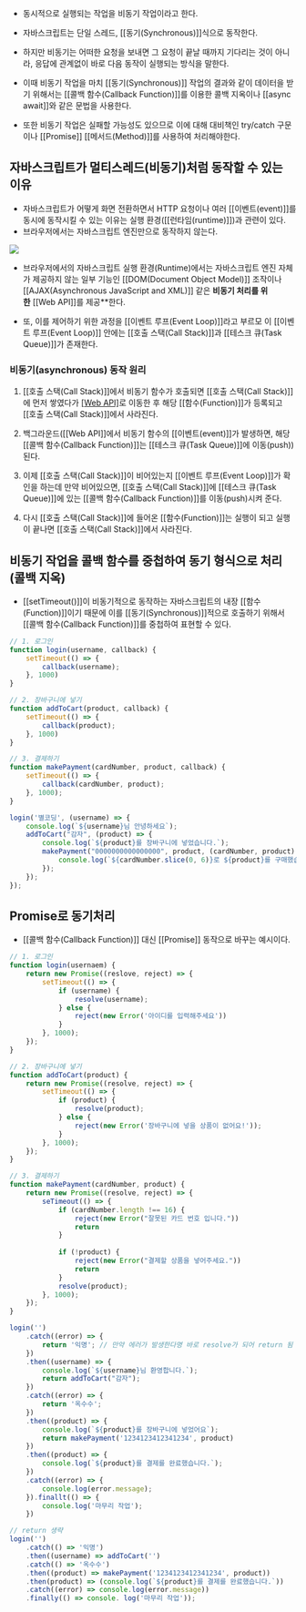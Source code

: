 - 동시적으로 실행되는 작업을 비동기 작업이라고 한다.
- 자바스크립트는 단일 스레드, [[동기(Synchronous)]]식으로 동작한다.
- 하지만 비동기는 어떠한 요청을 보내면 그 요청이 끝날 때까지 기다리는 것이 아니라, 응답에 관계없이 바로 다음 동작이 실행되는 방식을 말한다.

- 이때 비동기 작업을 마치 [[동기(Synchronous)]] 작업의 결과와 같이 데이터을 받기 위해서는 [[콜백 함수(Callback Function)]]를 이용한 콜백 지옥이나 [[async await]]와 같은 문법을 사용한다.

- 또한 비동기 작업은 실패할 가능성도 있으므로 이에 대해 대비책인 try/catch 구문이나 [[Promise]] [[메서드(Method)]]를 사용하여 처리해야한다.

## 자바스크립트가 멀티스레드(비동기)처럼 동작할 수 있는 이유

- 자바스크립트가 어떻게 화면 전환하면서 HTTP 요청이나 여러 [[이벤트(event)]]를 동시에 동작시킬 수 있는 이유는 실행 환경([[런타임(runtime)]])과 관련이 있다.
- 브라우저에서는 자바스크립트 엔진만으로 동작하지 않는다.

![](https://blog.kakaocdn.net/dn/bMlLfs/btqFQ9i1iD3/ZQE2tqi7lx7LUhTwK1tDtK/img.png)

- 브라우저에서의 자바스크립트 실행 환경(Runtime)에서는 자바스크립트 엔진 자체가 제공하지 않는 일부 기능인 [[DOM(Document Object Model)]] 조작이나 [[AJAX(Asynchronous JavaScript and XML)]] 같은 **비동기 처리를 위한** [[Web API]]를 제공**한다.

- 또, 이를 제어하기 위한 과정을 [[이벤트 루프(Event Loop)]]라고 부르모 이 [[이벤트 루프(Event Loop)]] 안에는 [[호출 스택(Call Stack)]]과  [[테스크 큐(Task Queue)]]가 존재한다.

### 비동기(asynchronous) 동작 원리

1. [[호출 스택(Call Stack)]]에서 비동기 함수가 호출되면 [[호출 스택(Call Stack)]]에 먼저 쌓였다가 [[Web API]](백그라운드)로 이동한 후 해당 [[함수(Function)]]가 등록되고 [[호출 스택(Call Stack)]]에서 사라진다.

2. 백그라운드([[Web API]]에서 비동기 함수의 [[이벤트(event)]]가 발생하면, 해당 [[콜백 함수(Callback Function)]]는 [[테스크 큐(Task Queue)]]에 이동(push)) 된다.

3. 이제 [[호출 스택(Call Stack)]]이 비어있는지 [[이벤트 루프(Event Loop)]]가 확인을 하는데 만약 비어있으면, [[호출 스택(Call Stack)]]에 [[테스크 큐(Task Queue)]]에 있는 [[콜백 함수(Callback Function)]]를 이동(push)시켜 준다.

4. 다시 [[호출 스택(Call Stack)]]에 들어온 [[함수(Function)]]는 실행이 되고 실행이 끝나면 [[호출 스택(Call Stack)]]에서 사라진다.


## 비동기 작업을 콜백 함수를 중첩하여 동기 형식으로 처리(콜백 지옥)

- [[setTimeout()]]이 비동기적으로 동작하는 자바스크립트의 내장 [[함수(Function)]]이기 때문에 이를 [[동기(Synchronous)]]적으로 호출하기 위해서 [[콜백 함수(Callback Function)]]를 중첩하여 표현할 수 있다.

```js
// 1. 로그인
function login(username, callback) {
	setTimeout(() => {
		callback(username);
	}, 1000)
}

// 2. 장바구니에 넣기
function addToCart(product, callback) {
	setTimeout(() => {
		callback(product);
	}, 1000)
}

// 3. 결제하기
function makePayment(cardNumber, product, callback) {
	setTimeout(() => {
		callback(cardNumber, product);
	}, 1000);
}

login('별코딩', (username) => {
	console.log(`${username}님 안녕하세요`);
	addToCart("감자", (product) => {
		console.log(`${product}를 장바구니에 넣었습니다.`);
		makePayment("0000000000000000", product, (cardNumber, product) => {
			console.log(`${cardNumber.slice(0, 6)}로 ${product}를 구매했습니다.`);
		});
	});
});
```

## Promise로 동기처리

- [[콜백 함수(Callback Function)]] 대신 [[Promise]] 동작으로 바꾸는 예시이다.

```js
// 1. 로그인
function login(usernaem) {
	return new Promise((reslove, reject) => {
		setTimeout(() => {
			if (username) {
				resolve(username);
			} else {
				reject(new Error('아이디를 입력해주세요'))
			}
		}, 1000);
	});
}

// 2. 장바구니에 넣기
function addToCart(product) {
	return new Promise((resolve, reject) => {
		setTimeout(() => {
			if (product) {
				resolve(product);
			} else {
				reject(new Error('장바구니에 넣을 상품이 없어요!'));
			}
		}, 1000);
	});
}

// 3. 결제하기
function makePayment(cardNumber, product) {
	return new Promise((resolve, reject) => {
		seTimeout(() => {
			if (cardNumber.length !== 16) {
				reject(new Error("잘못된 카드 번호 입니다."))
				return
			}
			
			if (!product) {
				reject(new Error("결제할 상품을 넣어주세요."))
				return
			}
			resolve(product);
		}, 1000);
	});
}

login('')
	.catch((error) => {
		return '익명'; // 만약 에러가 발생한다명 바로 resolve가 되어 return 됨
	})
	.then((username) => {
		console.log(`${username}님 환영합니다.`);
		return addToCart("감자");
	})
	.catch((error) => {
		return '옥수수';
	})
	.then((product) => {
		console.log(`${product}를 장바구니에 넣었어요`);
		return makePayment('1234123412341234', product)
	})
	.then((product) => {
		console.log(`${product}를 결제를 완료했습니다.`);
	})
	.catch((error) => {
		console.log(error.message);
	}).finallt(() => {
		console.log('마무리 작업');
	})

// return 생략
login('')
	.catch(() => '익명')
	.﻿﻿then((username) => addToCart('')
	.﻿catch(() => '옥수수')
	.then((product) => makePayment('1234123412341234', product))
	.then(product) => (console.log(`${product}를 결제를 완료했습니다.`))
	.catch((error) => console.log(error.message))
	.finally(() => console. log('마무리 작업'));
```